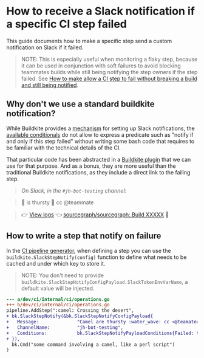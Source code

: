 # How to receive a Slack notification if a specific CI step failed

This guide documents how to make a specific step send a custom notification on Slack if it failed.

> NOTE: This is especially useful when monitoring a flaky step, because it can be used in conjunction with soft failures to avoid blocking teammates builds while still being notifying the step owners if the step failed. See [How to make allow a CI step to fail without breaking a build and still being notified](./ci_soft_failure_and_still_notify.md).

## Why don't we use a standard buildkite notification?

While Buildkite provides a [mechanism](https://buildkite.com/docs/pipelines/notifications) for setting up Slack notifications, the [available conditionals](https://buildkite.com/docs/pipelines/conditionals#variable-and-syntax-reference-variables) do not allow to express a predicate such as "notify if and only if this step failed" without writing some bash code that requires to be familiar with the technical details of the CI. 

That particular code has been abstracted in a [Buildkite plugin](https://github.com/sourcegraph/step-slack-notify-buildkite-plugin) that we can use for that purpose. And as a bonus, they are more useful than the traditional Buildkite notifications, as they include a direct link to the failing step. 

> _On Slack, in the `#jh-bot-testing` channel:_

> 🐪 is thursty 🌊 cc @teammate

> 👉 [View logs](#) 👈 [sourcegraph/sourcegraph: Build XXXXX](#) 🔴

## How to write a step that notify on failure

In the [CI pipeline generator](../background-information/ci/development.md), when defining a step you can use the `buildkite.SlackStepNotify(config)` function to define what needs to be cached and under which key to store it.

> NOTE: You don't need to provide `buildkite.SlackStepNotifyConfigPayload.SlackTokenEnvVarName`, a default value will be injected. 

```diff
--- a/dev/ci/internal/ci/operations.go
+++ b/dev/ci/internal/ci/operations.go
pipeline.AddStep(":camel: Crossing the desert",
+ bk.SlackStepNotify(&bk.SlackStepNotifyConfigPayload{
+   Message:              "Camel are thursty :water_wave: cc <@teamate>", // Can also reference a Slack user group
+   ChannelName:          "jh-bot-testing",
+   Conditions:           bk.SlackStepNotifyPayloadConditions{Failed: true, Branches: []string{"main"}},
+ }),
  bk.Cmd("some command involving a camel, like a perl script")
)
```
